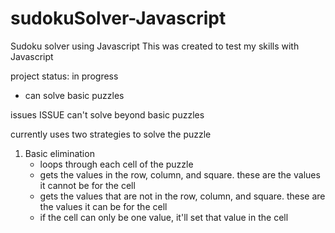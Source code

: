 # sudokuSolver-Javascript
Sudoku solver using Javascript
This was created to test my skills with Javascript

project status: in progress
- can solve basic puzzles

issues
ISSUE can't solve beyond basic puzzles

currently uses two strategies to solve the puzzle
1. Basic elimination
   -  loops through each cell of the puzzle
   -  gets the values in the row, column, and square. these are the values it cannot be for the cell
   -  gets the values that are not in the row, column, and square. these are the values it can be for the cell
   -  if the cell can only be one value, it'll set that value in the cell
